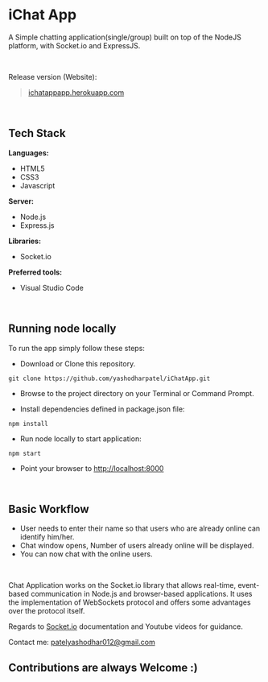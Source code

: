 # iChat App

<p>A Simple chatting application(single/group) built on top of the NodeJS platform, with Socket.io and ExpressJS.</p>
<br>

<p>Release version (Website):</p>

<blockquote>
	<a href="https://ichatappapp.herokuapp.com/" target="blank">ichatappapp.herokuapp.com</a>
</blockquote>
<br>

<h2>Tech Stack</h2>
<p><strong>Languages:</strong></p>
<ul>
	<li>HTML5</li>
	<li>CSS3</li>
	<li>Javascript</li>
</ul>

<p><strong>Server:</strong></p>
<ul>
	<li>Node.js</li>
	<li>Express.js</li>
</ul>

<p><strong>Libraries:</strong></p>
<ul>
	<li>Socket.io</li>
</ul>

<p><strong>Preferred tools:</strong></p>
<ul>
	<li>Visual Studio Code</li>
</ul>
<br>

<h2>Running node locally</h2>

To run the app simply follow these steps:

<ul><li>Download or Clone this repository.</li></ul>
<pre><code>git clone https://github.com/yashodharpatel/iChatApp.git</code></pre>

<ul><li>Browse to the project directory on your Terminal or Command Prompt.</li></ul>

<ul><li>Install dependencies defined in package.json file:</li></ul>
<pre><code>npm install</code></pre>

<ul><li>Run node locally to start application:</li></ul>
<pre><code>npm start</code></pre>

<ul><li>Point your browser to <a href="http://localhost:8000">http://localhost:8000</a></li></ul>
<br>

<h2>Basic Workflow</h2>
<ul>
	<li>User needs to enter their name so that users who are already online can identify him/her.</li>
	<li>Chat window opens, Number of users already online will be displayed.</li>
	<li>You can now chat with the online users.</li>  
</ul>
<br>

Chat Application works on the Socket.io library that allows real-time, event-based communication in Node.js and browser-based applications. It uses the implementation of WebSockets protocol and offers some advantages over the protocol itself.

Regards to <a href="https://socket.io/docs/v4/" target="blank">Socket.io</a> documentation and Youtube videos for guidance.

Contact me: [patelyashodhar012@gmail.com](mailto:patelyashodhar012@gmail.com)

<h2>Contributions are always Welcome :)</h2>